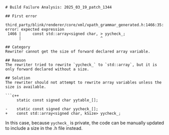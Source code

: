 ```
# Build Failure Analysis: 2025_03_19_patch_1344

## First error

third_party/blink/renderer/core/xml/xpath_grammar_generated.h:1466:35: error: expected expression
 1466 |     const std::array<signed char, > yycheck_;
      |                                   ^

## Category
Rewriter cannot get the size of forward declared array variable.

## Reason
The rewriter tried to rewrite `yycheck_` to `std::array`, but it is only forward declared without a size.

## Solution
The rewriter should not attempt to rewrite array variables unless the size is available.

```c++
     static const signed char yytable_[];

-    static const signed char yycheck_[];
+    const std::array<signed char, kSize> yycheck_;
```

In this case, because `yycheck_` is private, the code can be manually updated to include a size in the .h file instead.